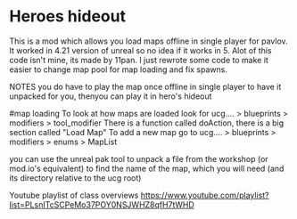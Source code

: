 # Heroes hideout
This is a mod which allows you load maps offline in single player for pavlov. It worked in 4.21 version of unreal so no idea if it works in 5.
Alot of this code isn't mine, its made by 11pan. I just rewrote some code to make it easier to change map pool for map loading and fix spawns.

NOTES you do have to play the map once offline in single player to have it unpacked for you, thenyou can play it in hero's hideout

#map loading
To look at how maps are loaded look for ucg.... > blueprints > modifiers > tool_modifier
There  is a function called doAction, there is a big section called "Load Map"
To add a new map go to  ucg.... > blueprints > modifiers > enums > MapList

you can use the unreal pak tool to unpack a file from the workshop (or mod.io's equivalent) to find the name of the map, which you will need (and its directory relative to the ucg root)

Youtube playlist of class overviews
https://www.youtube.com/playlist?list=PLsnITcSCPeMo37POY0NSJWHZ8qfH7tWHD
